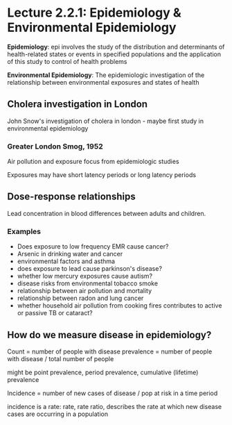 # Lecture 2.2.1: Epidemiology & Environmental Epidemiology

**Epidemiology**: epi involves the study of the distribution and determinants of health-related states or events in specified populations and the application of this study to control of health problems

**Environmental Epidemiology**: The epidemiologic investigation of the relationship between environmental exposures and states of health

## Cholera investigation in London

John Snow's investigation of cholera in london - maybe first study in environmental epidemiology

### Greater London Smog, 1952

Air pollution and exposure focus from epidemiologic studies

Exposures may have short latency periods or long latency periods

## Dose-response relationships

Lead concentration in blood differences between adults and children. 

### Examples

- Does exposure to low frequency EMR cause cancer?
- Arsenic in drinking water and cancer
- environmental factors and asthma
- does exposure to lead cause parkinson's disease?
- whether low mercury exposures cause autism?
- disease risks from environmental tobacco smoke
- relationship between air pollution and mortality
- relationship between radon and lung cancer
- whether household air pollution from cooking fires contributes to active or passive TB or cataract?

## How do we measure disease in epidemiology?

Count = number of people with disease
prevalence = number of people with disease / total number of people

might be point prevalence, period prevalence, cumulative (lifetime) prevalence

Incidence = number of new cases of disease / pop at risk in a time period

incidence is a rate: rate, rate ratio, describes the rate at which new disease cases are occurring in a population